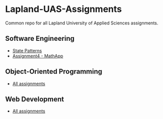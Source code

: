 # Lapland-UAS-Assignments
Common repo for all Lapland University of Applied Sciences assignments.

## Software Engineering
- [State Patterns](https://github.com/japsuu/Lapland-UAS-Assignments/tree/master/Software%20Engineering/Unity%202D/Assets/StatePattern)
- [Assignment4 - MathApp](https://github.com/japsuu/Lapland-UAS-Assignments/tree/master/Software%20Engineering/CodingConventions/Assignment4_MathApp)

## Object-Oriented Programming
- [All assignments](https://github.com/japsuu/Lapland-UAS-Assignments/tree/master/Object%20Oriented%20Programming)

## Web Development
- [All assignments](https://github.com/japsuu/Lapland-UAS-Assignments/tree/master/Web%20Development)
